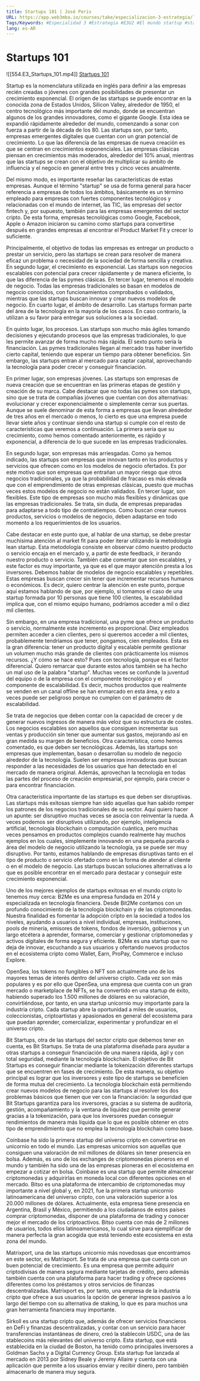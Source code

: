 ```yaml
---
title: Startups 101 | José Peris
URL: https://app.web3mba.io/courses/take/especializacion-3-estrategia/lessons/41004290-2-1-startups-101-jose-peris
Tags/Keywords: #Especialidad 3 #Estrategia #E3U2 #El mundo startup #startup #José Peris #Startups 101
lang: es-AR
---
```

# Startups 101
![[554.E3_Startups_101.mp4]]
[Startups 101](https://app.web3mba.io?wvideo=tmv4qv1awk)

Startup es la nomenclatura utilizada en inglés para definir a las empresas recién creadas o jóvenes con grandes posibilidades de presentar un crecimiento exponencial. El origen de las startups se puede encontrar en la conocida zona de Estados Unidos, Silicon Valley, alrededor de 1950, el centro tecnológico más importante del mundo, donde se encuentran algunos de los grandes innovadores, como el gigante Google. Esta idea se expandió rápidamente alrededor del mundo, comenzando a sonar con fuerza a partir de la década de los 80. Las startups son, por tanto, empresas emergentes digitales que cuentan con un gran potencial de crecimiento. Lo que las diferencia de las empresas de nueva creación es que se centran en crecimientos exponenciales. Las empresas clásicas piensan en crecimientos más moderados, alrededor del 10% anual, mientras que las startups se crean con el objetivo de multiplicar su ámbito de influencia y el negocio en general entre tres y cinco veces anualmente.

Del mismo modo, es importante reseñar las características de estas empresas. Aunque el término "startup" se usa de forma general para hacer referencia a empresas de todos los ámbitos, básicamente es un término empleado para empresas con fuertes componentes tecnológicos y relacionadas con el mundo de internet, las TIC, las empresas del sector fintech y, por supuesto, también para las empresas emergentes del sector cripto. De esta forma, empresas tecnológicas como Google, Facebook, Apple o Amazon iniciaron su camino como startups para convertirse después en grandes empresas al encontrar el Product Market Fit y crecer lo suficiente.

Principalmente, el objetivo de todas las empresas es entregar un producto o prestar un servicio, pero las startups se crean para resolver de manera eficaz un problema o necesidad de la sociedad de forma sencilla y creativa. En segundo lugar, el crecimiento es exponencial. Las startups son negocios escalables con potencial para crecer rápidamente y de manera eficiente, lo que las diferencia de las pymes clásicas. En tercer lugar, tenemos el modelo de negocio. Todas las empresas tradicionales se basan en modelos de negocio conocidos, con funcionamientos comprobados o validados, mientras que las startups buscan innovar y crear nuevos modelos de negocio. En cuarto lugar, el ámbito de desarrollo. Las startups forman parte del área de la tecnología en la mayoría de los casos. En caso contrario, la utilizan a su favor para entregar sus soluciones a la sociedad.

En quinto lugar, los procesos. Las startups son mucho más ágiles tomando decisiones y ejecutando procesos que las empresas tradicionales, lo que les permite avanzar de forma mucho más rápida. El sexto punto sería la financiación. Las pymes tradicionales llegan al mercado tras haber invertido cierto capital, teniendo que esperar un tiempo para obtener beneficios. Sin embargo, las startups entran al mercado para captar capital, aprovechando la tecnología para poder crecer y conseguir financiación.

En primer lugar, son empresas jóvenes. Las startups son empresas de nueva creación que se encuentran en las primeras etapas de gestión y creación de su marca. Cabe destacar que no todas las pymes son startups, sino que se trata de compañías jóvenes que cuentan con dos alternativas: evolucionar y crecer exponencialmente o simplemente cerrar sus puertas. Aunque se suele denominar de esta forma a empresas que llevan alrededor de tres años en el mercado o menos, lo cierto es que una empresa puede llevar siete años y continuar siendo una startup si cumple con el resto de características que veremos a continuación. La primera sería que su crecimiento, como hemos comentado anteriormente, es rápido y exponencial, a diferencia de lo que sucede en las empresas tradicionales.

En segundo lugar, son empresas más arriesgadas. Como ya hemos indicado, las startups son empresas que innovan tanto en los productos y servicios que ofrecen como en los modelos de negocio ofertados. Es por este motivo que son empresas que entrañan un mayor riesgo que otros negocios tradicionales, ya que la probabilidad de fracaso es más elevada que con el emprendimiento de otras empresas clásicas, puesto que muchas veces estos modelos de negocio no están validados. En tercer lugar, son flexibles. Este tipo de empresas son mucho más flexibles y dinámicas que las empresas tradicionales. Se trata, sin duda, de empresas preparadas para adaptarse a todo tipo de contratiempos. Como buscan crear nuevos productos, servicios o modelos de negocio, deben adaptarse en todo momento a los requerimientos de los usuarios.

Cabe destacar en este punto que, al hablar de una startup, se debe prestar muchísima atención al market fit para poder iterar utilizando la metodología lean startup. Esta metodología consiste en observar cómo nuestro producto o servicio encaja en el mercado y, a partir de este feedback, ir iterando nuestro producto o servicio. También cabe comentar que son escalables, y este factor es muy importante, ya que es el que mayor atención presta a los inversores. Debemos hablar de modelos de negocio escalables y repetibles. Estas empresas buscan crecer sin tener que incrementar recursos humanos o económicos. Es decir, quiero centrar la atención en este punto, porque aquí estamos hablando de que, por ejemplo, si tomamos el caso de una startup formada por 10 personas que tiene 100 clientes, la escalabilidad implica que, con el mismo equipo humano, podríamos acceder a mil o diez mil clientes.

Sin embargo, en una empresa tradicional, una pyme que ofrece un producto o servicio, normalmente este incremento es proporcional. Diez empleados permiten acceder a cien clientes, pero si queremos acceder a mil clientes, probablemente tendríamos que tener, pongamos, cien empleados. Esta es la gran diferencia: tener un producto digital y escalable permite gestionar un volumen mucho más grande de clientes con prácticamente los mismos recursos. ¿Y cómo se hace esto? Pues con tecnología, porque es el factor diferencial. Quiero remarcar que durante estos años también se ha hecho un mal uso de la palabra "startup". Muchas veces se confunde la juventud del equipo o de la empresa con el componente tecnológico y el componente de escalabilidad. Es decir, muchos productos que realmente se venden en un canal offline se han enmarcado en esta área, y esto a veces puede ser peligroso porque no cumplen con el parámetro de escalabilidad.

Se trata de negocios que deben contar con la capacidad de crecer y de generar nuevos ingresos de manera más veloz que su estructura de costes. Los negocios escalables son aquellos que consiguen incrementar sus ventas y producción sin tener que aumentar sus gastos, mejorando así en gran medida su margen de beneficios. Otra característica, como hemos comentado, es que deben ser tecnológicas. Además, las startups son empresas que implementan, basan o desarrollan su modelo de negocio alrededor de la tecnología. Suelen ser empresas innovadoras que buscan responder a las necesidades de los usuarios que han detectado en el mercado de manera original. Además, aprovechan la tecnología en todas las partes del proceso de creación empresarial, por ejemplo, para crecer o para encontrar financiación.

Otra característica importante de las startups es que deben ser disruptivas. Las startups más exitosas siempre han sido aquellas que han sabido romper los patrones de los negocios tradicionales de su sector. Aquí quiero hacer un apunte: ser disruptivo muchas veces se asocia con reinventar la rueda. A veces podemos ser disruptivos utilizando, por ejemplo, inteligencia artificial, tecnología blockchain o computación cuántica, pero muchas veces pensamos en productos complejos cuando realmente hay muchos ejemplos en los cuales, simplemente innovando en una pequeña parcela o área del modelo de negocio utilizando la tecnología, ya se puede ser muy disruptivo. Por tanto, estamos hablando de empresas disruptivas tanto en el tipo de producto o servicio ofertado como en la forma de atender al cliente o en el modelo de negocio. Las startups buscan soluciones alternativas a lo que es posible encontrar en el mercado para destacar y conseguir este crecimiento exponencial.

Uno de los mejores ejemplos de startups exitosas en el mundo cripto lo tenemos muy cerca: B2Me es una empresa fundada en 2014 y especializada en tecnología financiera. Desde Bit2Me contamos con un profundo conocimiento de la tecnología blockchain y de las criptomonedas. Nuestra finalidad es fomentar la adopción cripto en la sociedad a todos los niveles, ayudando a usuarios a nivel individual, empresas, instituciones, pools de minería, emisores de tokens, fondos de inversión, gobiernos y un largo etcétera a aprender, formarse, comerciar y gestionar criptomonedas y activos digitales de forma segura y eficiente. B2Me es una startup que no deja de innovar, escuchando a sus usuarios y ofertando nuevos productos en el ecosistema cripto como Wallet, Earn, ProPay, Commerce e incluso Explore.

OpenSea, los tokens no fungibles o NFT son actualmente uno de los mayores temas de interés dentro del universo cripto. Cada vez son más populares y es por ello que OpenSea, una empresa que cuenta con un gran mercado o marketplace de NFTs, se ha convertido en una startup de éxito, habiendo superado los 1.500 millones de dólares en su valoración, convirtiéndose, por tanto, en una startup unicornio muy importante para la industria cripto. Cada startup abre la oportunidad a miles de usuarios, coleccionistas, criptoartistas y apasionados en general del ecosistema para que puedan aprender, comercializar, experimentar y profundizar en el universo cripto.

Bit Startups, otra de las startups del sector cripto que debemos tener en cuenta, es Bit Startups. Se trata de una plataforma diseñada para ayudar a otras startups a conseguir financiación de una manera rápida, ágil y con total seguridad, mediante la tecnología blockchain. El objetivo de Bit Startups es conseguir financiar mediante la tokenización diferentes startups que se encuentren en fases de crecimiento. De esta manera, su objetivo principal es lograr que los inversores y este tipo de startups se beneficien de forma mutua del crecimiento. La tecnología blockchain está permitiendo crear nuevos modelos de negocio para las startups al resolver los dos problemas básicos que tienen que ver con la financiación: la seguridad que Bit Startups garantiza para los inversores, gracias a su sistema de auditoría, gestión, acompañamiento y la ventana de liquidez que permite generar gracias a la tokenización, para que los inversores puedan conseguir rendimientos de manera más líquida que lo que es posible obtener en otro tipo de emprendimiento que no emplea la tecnología blockchain como base.

Coinbase ha sido la primera startup del universo cripto en convertirse en unicornio en todo el mundo. Las empresas unicornios son aquellas que consiguen una valoración de mil millones de dólares sin tener presencia en bolsa. Además, es uno de los exchanges de criptomonedas pioneros en el mundo y también ha sido una de las empresas pioneras en el ecosistema en empezar a cotizar en bolsa. Coinbase es una startup que permite almacenar criptomonedas y adquirirlas en moneda local con diferentes opciones en el mercado. Bitso es una plataforma de intercambio de criptomonedas muy importante a nivel global y, en 2021, fue la primera startup unicornio latinoamericana del universo cripto, con una valoración superior a los 20.000 millones de dólares. Actualmente, esta empresa tiene presencia en Argentina, Brasil y México, permitiendo a los ciudadanos de estos países comprar criptomonedas, disponer de una plataforma de trading y conocer mejor el mercado de los criptoactivos. Bitso cuenta con más de 2 millones de usuarios, todos ellos latinoamericanos, lo cual sirve para ejemplificar de manera perfecta la gran acogida que está teniendo este ecosistema en esta zona del mundo.

Matrixport, una de las startups unicornio más novedosas que encontramos en este sector, es Matrixport. Se trata de una empresa que cuenta con un buen potencial de crecimiento. Es una empresa que permite adquirir criptodivisas de manera segura mediante tarjetas de crédito, pero además también cuenta con una plataforma para hacer trading y ofrece opciones diferentes como los préstamos y otros servicios de finanzas descentralizadas. Matrixport es, por tanto, una empresa de la industria cripto que ofrece a sus usuarios la opción de generar ingresos pasivos a lo largo del tiempo con su alternativa de staking, lo que es para muchos una gran herramienta financiera muy importante.

Sirkoll es una startup cripto que, además de ofrecer servicios financieros en DeFi y finanzas descentralizadas, y contar con un servicio para hacer transferencias instantáneas de dinero, creó la stablecoin USDC, una de las stablecoins más relevantes del universo cripto. Esta startup, que está establecida en la ciudad de Boston, ha tenido como principales inversores a Goldman Sachs y a Digital Currency Group. Esta startup fue lanzada al mercado en 2013 por Sidney Beale y Jeremy Allaire y cuenta con una aplicación que permite a los usuarios enviar y recibir dinero, pero también almacenarlo de manera muy segura.